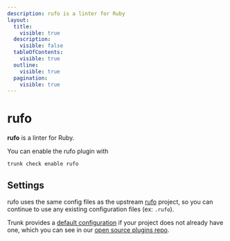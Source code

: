 ```yaml
---
description: rufo is a linter for Ruby
layout:
  title:
    visible: true
  description:
    visible: false
  tableOfContents:
    visible: true
  outline:
    visible: true
  pagination:
    visible: true
---
```


# rufo

**rufo** is a linter for Ruby.

You can enable the rufo plugin with

```shell
trunk check enable rufo
```

## Settings


rufo uses the same config files as the
upstream [rufo](https://github.com/ruby-formatter/rufo#readme) project, so you can continue to use any
existing configuration files (ex: `.rufo`).
    

Trunk provides a [default configuration](https://github.com/trunk-io/plugins/tree/main/linters/rufo) if your project does not already have one,
which you can see in our [open source plugins repo](https://github.com/trunk-io/plugins/tree/main).
